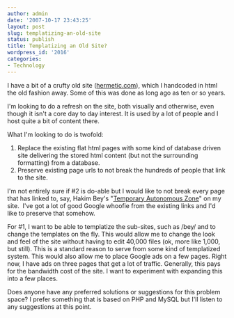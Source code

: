 ```yaml
---
author: admin
date: '2007-10-17 23:43:25'
layout: post
slug: templatizing-an-old-site
status: publish
title: Templatizing an Old Site?
wordpress_id: '2016'
categories:
- Technology
---
```

I have a bit of a crufty old site (<a href="http://www.hermetic.com">hermetic.com</a>), which I handcoded in html the old fashion away. Some of this was done as long ago as ten or so years.

I'm looking to do a refresh on the site, both visually and otherwise, even though it isn't a core day to day interest. It is used by a lot of people and I host quite a bit of content there.

What I'm looking to do is twofold:
<ol>
	<li>Replace the existing flat html pages with some kind of database driven site delivering the stored html content (but not the surrounding formatting) from a database.</li>
	<li>Preserve existing page urls to not break the hundreds of people that link to the site.</li>
</ol>
I'm not entirely sure if #2 is do-able but I would like to not break every page that has linked to, say, Hakim Bey's "<a href="http://www.hermetic.com/bey/taz_cont.html">Temporary Autonomous Zone</a>" on my site.  I've got a lot of good Google whoofie from the existing links and I'd like to preserve that somehow.

For #1, I want to be able to templatize the sub-sites, such as /bey/ and to change the templates on the fly. This would allow me to change the look and feel of the site without having to edit 40,000 files (ok, more like 1,000, but still). This is a standard reason to serve from some kind of templatized system. This would also allow me to place Google ads on a few pages. Right now, I have ads on three pages that get a lot of traffic. Generally, this pays for the bandwidth cost of the site. I want to experiment with expanding this into a few places.

Does anyone have any preferred solutions or suggestions for this problem space? I prefer something that is based on PHP and MySQL but I'll listen to any suggestions at this point.
